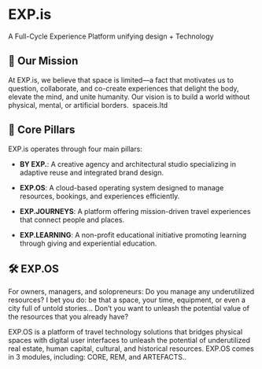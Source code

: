# EXP.is 

A Full-Cycle Experience Platform unifying design + Technology

## 🌌 Our Mission
At EXP.is, we believe that space is limited—a fact that motivates us to question, collaborate, and co-create experiences that delight the body, elevate the mind, and unite humanity. Our vision is to build a world without physical, mental, or artificial borders. ​
spaceis.ltd

## 🧱 Core Pillars
EXP.is operates through four main pillars:​

- **BY EXP.**: A creative agency and architectural studio specializing in adaptive reuse and integrated brand design.

- **EXP.OS**: A cloud-based operating system designed to manage resources, bookings, and experiences efficiently.

- **EXP.JOURNEYS**: A platform offering mission-driven travel experiences that connect people and places.

- **EXP.LEARNING**: A non-profit educational initiative promoting learning through giving and experiential education.​

## 🛠️ EXP.OS
For owners, managers, and solopreneurs:
Do you manage any underutilized resources? I bet you do: be that a space, your time, equipment, or even a city full of untold stories... Don’t you want to unleash the potential value of the resources that you already have?

EXP.OS is a platform of travel technology solutions that bridges physical spaces with digital user interfaces to unleash the potential of underutilized real estate, human capital, cultural, and historical resources. EXP.OS comes in 3 modules, including: CORE, REM, and ARTEFACTS..

